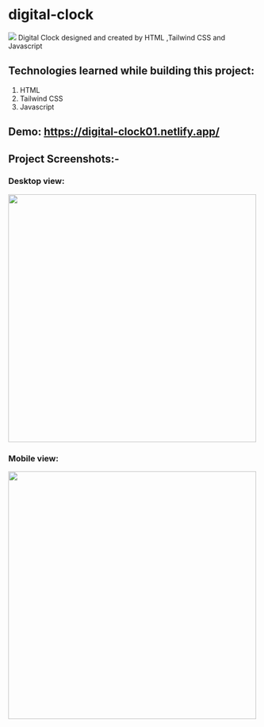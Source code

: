 # digital-clock

<img src="https://socialify.git.ci/Sumitkmr13/digital-clock/image?font=Bitter&language=1&owner=1&pattern=Brick%20Wall&stargazers=1&theme=Dark">
Digital Clock  designed and created by HTML ,Tailwind CSS and Javascript

## Technologies learned while building this project:
<ol>
  <li>HTML</li>
  <li>Tailwind CSS</li>
  <li>Javascript</li>
</ol>

## Demo: https://digital-clock01.netlify.app/

## Project Screenshots:-

### Desktop view:
<img src="https://res.cloudinary.com/dhfpcwwq0/image/upload/v1627807740/project/Screenshot_49_lfvi7w.png" width="500px">

### Mobile view:
<img src="https://res.cloudinary.com/dhfpcwwq0/image/upload/v1627807727/project/Screenshot_50_lmf7ij.png" height="500px">
